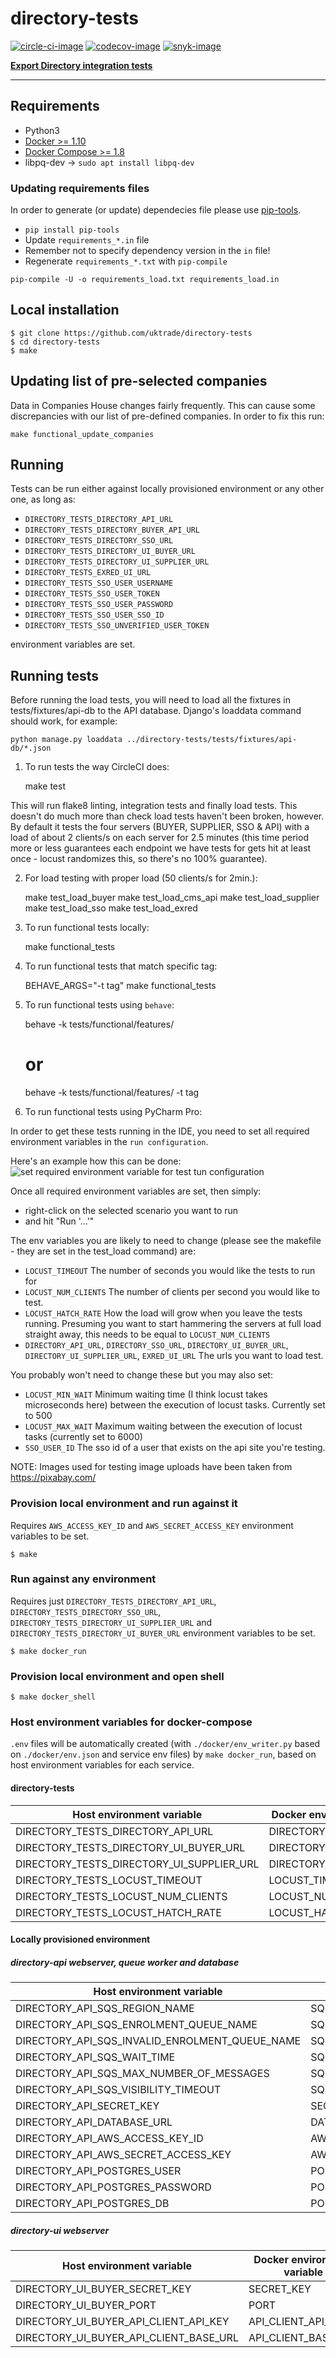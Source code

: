 # directory-tests

[![circle-ci-image]][circle-ci]
[![codecov-image]][codecov]
[![snyk-image]][snyk]

**[Export Directory integration tests](https://www.directory.exportingisgreat.gov.uk/)**

---

## Requirements

* Python3
* [Docker >= 1.10](https://docs.docker.com/engine/installation/)
* [Docker Compose >= 1.8](https://docs.docker.com/compose/install/)
* libpq-dev -> `sudo apt install libpq-dev`


### Updating requirements files

In order to generate (or update) dependecies file please use [pip-tools](https://pypi.org/project/pip-tools/).

* `pip install pip-tools`
* Update `requirements_*.in` file
* Remember not to specify dependency version in the `in` file!
* Regenerate `requirements_*.txt` with `pip-compile`
```shell
pip-compile -U -o requirements_load.txt requirements_load.in
```

## Local installation

    $ git clone https://github.com/uktrade/directory-tests
    $ cd directory-tests
    $ make

## Updating list of pre-selected companies

Data in Companies House changes fairly frequently.
This can cause some discrepancies with our list of pre-defined companies.
In order to fix this run:
```
make functional_update_companies
```


## Running
Tests can be run either against locally provisioned environment or any other one, as long as:

* ``DIRECTORY_TESTS_DIRECTORY_API_URL``
* ``DIRECTORY_TESTS_DIRECTORY_BUYER_API_URL``
* ``DIRECTORY_TESTS_DIRECTORY_SSO_URL``
* ``DIRECTORY_TESTS_DIRECTORY_UI_BUYER_URL``
* ``DIRECTORY_TESTS_DIRECTORY_UI_SUPPLIER_URL``
* ``DIRECTORY_TESTS_EXRED_UI_URL``
* ``DIRECTORY_TESTS_SSO_USER_USERNAME``
* ``DIRECTORY_TESTS_SSO_USER_TOKEN``
* ``DIRECTORY_TESTS_SSO_USER_PASSWORD``
* ``DIRECTORY_TESTS_SSO_USER_SSO_ID``
* ``DIRECTORY_TESTS_SSO_UNVERIFIED_USER_TOKEN``

environment variables are set.

## Running tests

Before running the load tests, you will need to load all the fixtures in tests/fixtures/api-db to the API database. Django's loaddata command should work, for example:

    python manage.py loaddata ../directory-tests/tests/fixtures/api-db/*.json

1) To run tests the way CircleCI does:

    make test

This will run flake8 linting, integration tests and finally load tests. This doesn't do much more than check load tests haven't been broken, however. By default it tests the four servers (BUYER, SUPPLIER, SSO & API) with a load of about 2 clients/s on each server for 2.5 minutes (this time period more or less guarantees each endpoint we have tests for gets hit at least once - locust randomizes this, so there's no 100% guarantee).

2) For load testing with proper load (50 clients/s for 2min.):

    make test_load_buyer
    make test_load_cms_api
    make test_load_supplier
    make test_load_sso
    make test_load_exred

3) To run functional tests locally:

    make functional_tests

4) To run functional tests that match specific tag:
 
    BEHAVE_ARGS="-t tag" make functional_tests 

5) To run functional tests using `behave`:

    behave -k tests/functional/features/
    # or
    behave -k tests/functional/features/ -t tag

6) To run functional tests using PyCharm Pro:

In order to get these tests running in the IDE, you need to set all required 
environment variables in the `run configuration`.

Here's an example how this can be done:
![set required environment variable for test tun configuration](tests/functional/docs/set_env_vars_for_test_run_configuration.gif?raw=true)

Once all required environment variables are set, then simply:

* right-click on the selected scenario you want to run
* and hit "Run '...'"


The env variables you are likely to need to change (please see the makefile - they are set in the test_load command) are:

- ``LOCUST_TIMEOUT`` The number of seconds you would like the tests to run for
- ``LOCUST_NUM_CLIENTS`` The number of clients per second you would like to test.
- ``LOCUST_HATCH_RATE`` How the load will grow when you leave the tests running. Presuming you want to start hammering the servers at full load straight away, this needs to be equal to ``LOCUST_NUM_CLIENTS``
- ``DIRECTORY_API_URL``, ``DIRECTORY_SSO_URL``, ``DIRECTORY_UI_BUYER_URL``, ``DIRECTORY_UI_SUPPLIER_URL``, ``EXRED_UI_URL`` The urls you want to load test.

You probably won't need to change these but you may also set:

- ``LOCUST_MIN_WAIT`` Minimum waiting time (I think locust takes microseconds here) between the execution of locust tasks. Currently set to 500
- ``LOCUST_MAX_WAIT`` Maximum waiting between the execution of locust tasks (currently set to 6000)
- ``SSO_USER_ID`` The sso id of a user that exists on the api site you're testing.

NOTE: Images used for testing image uploads have been taken from https://pixabay.com/

### Provision local environment and run against it
Requires ``AWS_ACCESS_KEY_ID`` and ``AWS_SECRET_ACCESS_KEY`` environment variables to be set.

    $ make

### Run against any environment
Requires just ``DIRECTORY_TESTS_DIRECTORY_API_URL``, ``DIRECTORY_TESTS_DIRECTORY_SSO_URL``, ``DIRECTORY_TESTS_DIRECTORY_UI_SUPPLIER_URL`` and ``DIRECTORY_TESTS_DIRECTORY_UI_BUYER_URL`` environment variables to be set.

    $ make docker_run

### Provision local environment and open shell

    $ make docker_shell

### Host environment variables for docker-compose
``.env`` files will be automatically created (with ``./docker/env_writer.py`` based on ``./docker/env.json`` and service env files) by ``make docker_run``, based on host environment variables for each service.

#### directory-tests
| Host environment variable | Docker environment variable  |
| ------------- | ------------- |
| DIRECTORY_TESTS_DIRECTORY_API_URL | DIRECTORY_API_URL |
| DIRECTORY_TESTS_DIRECTORY_UI_BUYER_URL | DIRECTORY_UI_BUYER_URL |
| DIRECTORY_TESTS_DIRECTORY_UI_SUPPLIER_URL | DIRECTORY_UI_SUPPLIER_URL |
| DIRECTORY_TESTS_LOCUST_TIMEOUT | LOCUST_TIMEOUT |
| DIRECTORY_TESTS_LOCUST_NUM_CLIENTS | LOCUST_NUM_CLIENTS |
| DIRECTORY_TESTS_LOCUST_HATCH_RATE | LOCUST_HATCH_RATE |

#### Locally provisioned environment

##### directory-api webserver, queue worker and database
| Host environment variable | Docker environment variable  |
| ------------- | ------------- |
| DIRECTORY_API_SQS_REGION_NAME | SQS_REGION_NAME |
| DIRECTORY_API_SQS_ENROLMENT_QUEUE_NAME | SQS_ENROLMENT_QUEUE_NAME |
| DIRECTORY_API_SQS_INVALID_ENROLMENT_QUEUE_NAME | SQS_INVALID_ENROLMENT_QUEUE_NAME |
| DIRECTORY_API_SQS_WAIT_TIME | SQS_WAIT_TIME |
| DIRECTORY_API_SQS_MAX_NUMBER_OF_MESSAGES | SQS_MAX_NUMBER_OF_MESSAGES |
| DIRECTORY_API_SQS_VISIBILITY_TIMEOUT | SQS_VISIBILITY_TIMEOUT |
| DIRECTORY_API_SECRET_KEY | SECRET_KEY |
| DIRECTORY_API_DATABASE_URL | DATABASE_URL |
| DIRECTORY_API_AWS_ACCESS_KEY_ID | AWS_ACCESS_KEY_ID |
| DIRECTORY_API_AWS_SECRET_ACCESS_KEY | AWS_SECRET_ACCESS_KEY |
| DIRECTORY_API_POSTGRES_USER | POSTGRES_USER |
| DIRECTORY_API_POSTGRES_PASSWORD | POSTGRES_PASSWORD |
| DIRECTORY_API_POSTGRES_DB | POSTGRES_DB |

##### directory-ui webserver
| Host environment variable | Docker environment variable  |
| ------------- | ------------- |
| DIRECTORY_UI_BUYER_SECRET_KEY | SECRET_KEY |
| DIRECTORY_UI_BUYER_PORT | PORT |
| DIRECTORY_UI_BUYER_API_CLIENT_API_KEY | API_CLIENT_API_KEY |
| DIRECTORY_UI_BUYER_API_CLIENT_BASE_URL | API_CLIENT_BASE_URL |

[circle-ci-image]: https://circleci.com/gh/uktrade/directory-tests/tree/master.svg?style=svg
[circle-ci]: https://circleci.com/gh/uktrade/directory-tests/tree/master

[codecov-image]: https://codecov.io/gh/uktrade/directory-tests/branch/master/graph/badge.svg
[codecov]: https://codecov.io/gh/uktrade/directory-tests

[snyk-image]: https://snyk.io/test/github/uktrade/directory-tests/badge.svg
[snyk]: https://snyk.io/test/github/uktrade/directory-tests

